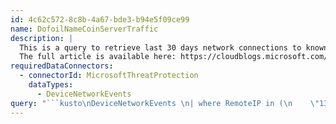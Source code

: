 ```yaml
---
id: 4c62c572-8c8b-4a67-bde3-b94e5f09ce99
name: DofoilNameCoinServerTraffic
description: |
  This is a query to retrieve last 30 days network connections to known Dofoil NameCoin servers.
  The full article is available here: https://cloudblogs.microsoft.com/microsoftsecure/2018/04/04/hunting-down-dofoil-with-windows-defender-atp.
requiredDataConnectors:
  - connectorId: MicrosoftThreatProtection
    dataTypes:
      - DeviceNetworkEvents
query: "```kusto\nDeviceNetworkEvents \n| where RemoteIP in (\n    \"139.59.208.246\",\"130.255.73.90\",\"31.3.135.232\",\"52.174.55.168\",\"185.121.177.177\",\"185.121.177.53\",\n    \"62.113.203.55\",\"144.76.133.38\",\"169.239.202.202\",\"5.135.183.146\",\"142.0.68.13\",\"103.253.12.18\",\n    \"62.112.8.85\",\"69.164.196.21\",\"107.150.40.234\",\"162.211.64.20\",\"217.12.210.54\",\"89.18.27.34\",\n    \"193.183.98.154\",\"51.255.167.0\",\"91.121.155.13\",\"87.98.175.85\",\"185.97.7.7\")\n| project DeviceName, InitiatingProcessCreationTime, InitiatingProcessFileName, InitiatingProcessCommandLine, RemoteIP, RemotePort\n```"
---
```


